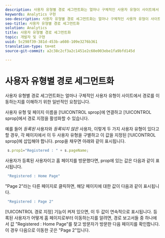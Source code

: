 ```yaml
---
description: 사용자 유형별 경로 세그먼트화는 얼마나 구체적인 사용자 유형이 사이트에서 경로를 이동하는지를 이해하기 위한 일반적인 요청입니다.
keywords: Analytics 구현
seo-description: 사용자 유형별 경로 세그먼트화는 얼마나 구체적인 사용자 유형이 사이트에서 경로를 이동하는지를 이해하기 위한 일반적인 요청입니다.
seo-title: 사용자 유형별 경로 세그먼트화
solution: Analytics
title: 사용자 유형별 경로 세그먼트화
topic: 개발자 및 구현
uuid: 5c298f39-381d-453b-a608-109e3276b361
translation-type: tm+mt
source-git-commit: a2c38c2cf3a2c1451e2c60e003ebe1fa9bfd145d

---
```



# 사용자 유형별 경로 세그먼트화

사용자 유형별 경로 세그먼트화는 얼마나 구체적인 사용자 유형이 사이트에서 경로를 이동하는지를 이해하기 위한 일반적인 요청입니다.

사용자 유형 및 페이지 이름을 [!UICONTROL sprop]에 연결하고 [!UICONTROL sprop]에서 경로 지정을 활성화할 수 있습니다.

예를 들어 _등록된_ 사용자와 _등록되지 않은_ 사용자, 이렇게 두 가지 사용자 유형이 있다고 할 경우, 각 페이지에서 이 두 사용자 유형을 구별하고 이 값을 지정된 [!UICONTROL sprop]에 삽입해야 합니다. prop을 채우면 아래와 같이 표시됩니다.

```js
 s.prop1="Registered : " + s.pageName;
```

사용자가 등록된 사용자이고 홈 페이지를 방문했다면, prop에 있는 값은 다음과 같이 표시됩니다.

```js
 "Registered : Home Page"
```

"Page 2"라는 다른 페이지로 클릭하면, 해당 페이지에 대한 값이 다음과 같이 표시됩니다.

```js
 "Registered : Page 2"
```

[!UICONTROL 경로 지정] 기능이 켜져 있으면, 이 두 값이 연속적으로 표시됩니다. 등록된 사용자가 어떻게 홈 페이지로부터 이동하는지를 알려면, 경로 보고서들 중 하나에서 값 "Registered : Home Page"를 찾고 방문자가 방문한 다음 페이지를 확인합니다. 이 경우 다음으로 이동한 곳은 "Page 2"입니다.
